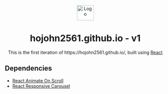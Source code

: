
<div align="center">
  <img src=https://user-images.githubusercontent.com/21353624/120943329-3ea52280-c6fc-11eb-9f5d-c31a5929abf3.png alt="Logo" height="48" width="53" />
  <h1>hojohn2561.github.io - v1</h1>
</div>
<div align="center">
  This is the first iteration of https://hojohn2561.github.io/, built using <a href="https://reactjs.org/">React</a>
</div>

<div>
  <h2>Dependencies</h2>
  <ul>
    <li>
      <a href="https://www.npmjs.com/package/react-animate-on-scroll">React Animate On Scroll</a>
    </li>
        <li>
      <a href="https://www.npmjs.com/package/react-responsive-carousel">React Responsive Carousel</a>
    </li>
  </ul>
</div>
